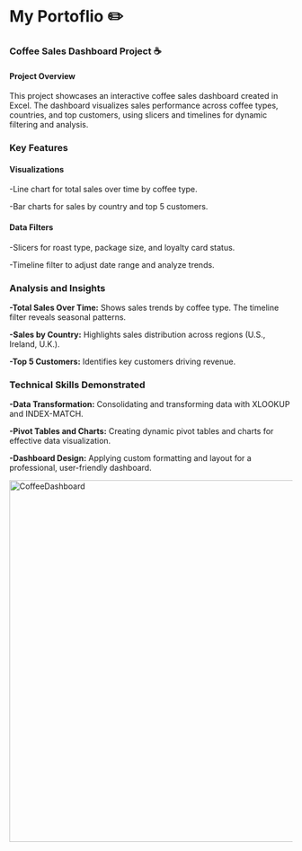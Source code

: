 # My Portoflio ✏️
### Coffee Sales Dashboard Project ☕
#### Project Overview
This project showcases an interactive coffee sales dashboard created in Excel. The dashboard visualizes sales performance across coffee types, countries, and top customers, using slicers and timelines for dynamic filtering and analysis.
### Key Features
#### Visualizations
-Line chart for total sales over time by coffee type.

-Bar charts for sales by country and top 5 customers.
#### Data Filters
-Slicers for roast type, package size, and loyalty card status.

-Timeline filter to adjust date range and analyze trends.

### Analysis and Insights
**-Total Sales Over Time:** Shows sales trends by coffee type. The timeline filter reveals seasonal patterns.

**-Sales by Country:** Highlights sales distribution across regions (U.S., Ireland, U.K.).

**-Top 5 Customers:** Identifies key customers driving revenue.

### Technical Skills Demonstrated
**-Data Transformation:** Consolidating and transforming data with XLOOKUP and INDEX-MATCH.

**-Pivot Tables and Charts:** Creating dynamic pivot tables and charts for effective data visualization.

**-Dashboard Design:** Applying custom formatting and layout for a professional, user-friendly dashboard.

<img width="644" alt="CoffeeDashboard" src="https://github.com/user-attachments/assets/6572be5f-e698-47a6-ae63-b9b75c3baa0a">

